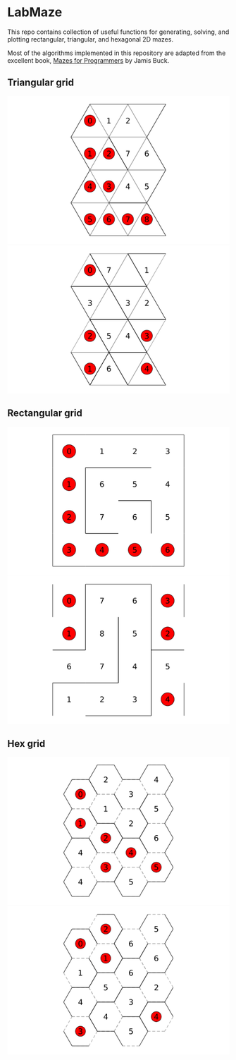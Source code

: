 # LabMaze

This repo contains collection of useful functions for generating, solving, and plotting rectangular, triangular, and hexagonal 2D mazes.

Most of the algorithms implemented in this repository are adapted from the excellent book, [Mazes for Programmers](https://pragprog.com/titles/jbmaze/mazes-for-programmers/) by Jamis Buck.


## Triangular grid

![Triangular grid](imgs/triangle.png)
![Periodic rectangular grid](imgs/triangle_periodic.png)


## Rectangular grid

![Rectangular grid](imgs/rectangle.png)
![Periodic rectangular grid](imgs/rectangle_periodic.png)

## Hex grid

![Hex grid](imgs/hexagon.png)
![Periodic Hex grid](imgs/hexagon_periodic.png)